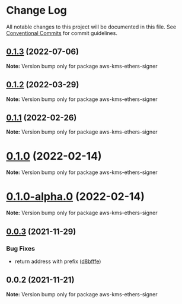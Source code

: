 # Change Log

All notable changes to this project will be documented in this file.
See [Conventional Commits](https://conventionalcommits.org) for commit guidelines.

## [0.1.3](https://github.com/odanado/aws-kms-provider/compare/aws-kms-ethers-signer@0.1.2...aws-kms-ethers-signer@0.1.3) (2022-07-06)

**Note:** Version bump only for package aws-kms-ethers-signer

## [0.1.2](https://github.com/odanado/aws-kms-provider/compare/aws-kms-ethers-signer@0.1.1...aws-kms-ethers-signer@0.1.2) (2022-03-29)

**Note:** Version bump only for package aws-kms-ethers-signer

## [0.1.1](https://github.com/odanado/aws-kms-provider/compare/aws-kms-ethers-signer@0.1.0...aws-kms-ethers-signer@0.1.1) (2022-02-26)

**Note:** Version bump only for package aws-kms-ethers-signer

# [0.1.0](https://github.com/odanado/aws-kms-provider/compare/aws-kms-ethers-signer@0.1.0-alpha.0...aws-kms-ethers-signer@0.1.0) (2022-02-14)

**Note:** Version bump only for package aws-kms-ethers-signer

# [0.1.0-alpha.0](https://github.com/odanado/aws-kms-provider/compare/aws-kms-ethers-signer@0.0.3...aws-kms-ethers-signer@0.1.0-alpha.0) (2022-02-14)

**Note:** Version bump only for package aws-kms-ethers-signer

## [0.0.3](https://github.com/odanado/aws-kms-provider/compare/aws-kms-ethers-signer@0.0.2...aws-kms-ethers-signer@0.0.3) (2021-11-29)

### Bug Fixes

- return address with prefix ([d8bfffe](https://github.com/odanado/aws-kms-provider/commit/d8bfffecb45bb1bfd7067997565d6967ccdcf4ad))

## 0.0.2 (2021-11-21)

**Note:** Version bump only for package aws-kms-ethers-signer
